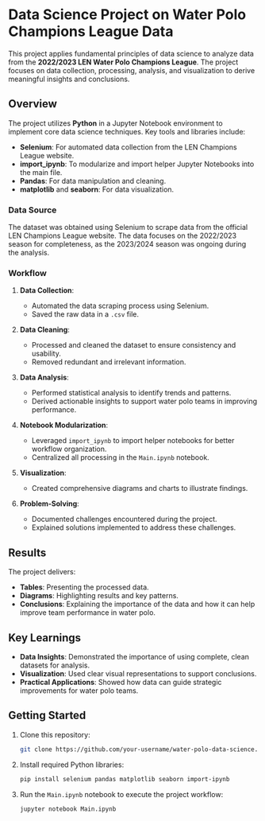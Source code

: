 # Data Science Project on Water Polo Champions League Data  

This project applies fundamental principles of data science to analyze data from the **2022/2023 LEN Water Polo Champions League**. The project focuses on data collection, processing, analysis, and visualization to derive meaningful insights and conclusions.  

## Overview  

The project utilizes **Python** in a Jupyter Notebook environment to implement core data science techniques. Key tools and libraries include:  
- **Selenium**: For automated data collection from the LEN Champions League website.  
- **import_ipynb**: To modularize and import helper Jupyter Notebooks into the main file.  
- **Pandas**: For data manipulation and cleaning.  
- **matplotlib** and **seaborn**: For data visualization.  

### Data Source  
The dataset was obtained using Selenium to scrape data from the official LEN Champions League website. The data focuses on the 2022/2023 season for completeness, as the 2023/2024 season was ongoing during the analysis.  

### Workflow  

1. **Data Collection**:  
   - Automated the data scraping process using Selenium.  
   - Saved the raw data in a `.csv` file.  

2. **Data Cleaning**:  
   - Processed and cleaned the dataset to ensure consistency and usability.  
   - Removed redundant and irrelevant information.  

3. **Data Analysis**:  
   - Performed statistical analysis to identify trends and patterns.  
   - Derived actionable insights to support water polo teams in improving performance.  

4. **Notebook Modularization**:  
   - Leveraged `import_ipynb` to import helper notebooks for better workflow organization.  
   - Centralized all processing in the `Main.ipynb` notebook.  

5. **Visualization**:  
   - Created comprehensive diagrams and charts to illustrate findings.  

6. **Problem-Solving**:  
   - Documented challenges encountered during the project.  
   - Explained solutions implemented to address these challenges.  

## Results  

The project delivers:  
- **Tables**: Presenting the processed data.  
- **Diagrams**: Highlighting results and key patterns.  
- **Conclusions**: Explaining the importance of the data and how it can help improve team performance in water polo.  

## Key Learnings  

- **Data Insights**: Demonstrated the importance of using complete, clean datasets for analysis.  
- **Visualization**: Used clear visual representations to support conclusions.  
- **Practical Applications**: Showed how data can guide strategic improvements for water polo teams.  

## Getting Started  

1. Clone this repository:
   ```bash  
   git clone https://github.com/your-username/water-polo-data-science.git  
   ```
2. Install required Python libraries:
   ```bash
   pip install selenium pandas matplotlib seaborn import-ipynb  
   ```
3. Run the `Main.ipynb` notebook to execute the project workflow:
   ```bash
   jupyter notebook Main.ipynb  
   ``` 
